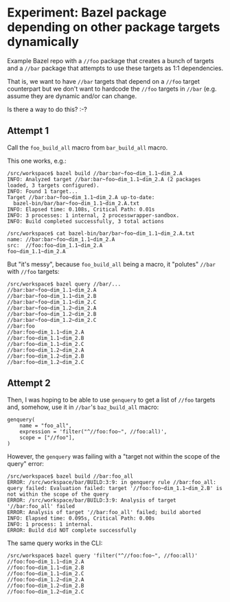 # Experiment: Bazel package depending on other package targets dynamically

Example Bazel repo with a `//foo` package that creates a bunch of targets and a
`//bar` package that attempts to use these targets as 1:1 dependencies.

That is, we want to have `//bar` targets that depend on a `//foo` target
counterpart but we don't want to hardcode the `//foo` targets in `//bar` (e.g.
assume they are dynamic and/or can change.

Is there a way to do this? :-?

## Attempt 1

Call the `foo_build_all` macro from `bar_build_all` macro.

This one works, e.g.:

```shell
/src/workspace$ bazel build //bar:bar~foo~dim_1.1~dim_2.A
INFO: Analyzed target //bar:bar~foo~dim_1.1~dim_2.A (2 packages loaded, 3 targets configured).
INFO: Found 1 target...
Target //bar:bar~foo~dim_1.1~dim_2.A up-to-date:
  bazel-bin/bar/bar~foo~dim_1.1~dim_2.A.txt
INFO: Elapsed time: 0.108s, Critical Path: 0.01s
INFO: 3 processes: 1 internal, 2 processwrapper-sandbox.
INFO: Build completed successfully, 3 total actions

/src/workspace$ cat bazel-bin/bar/bar~foo~dim_1.1~dim_2.A.txt
name: //bar:bar~foo~dim_1.1~dim_2.A
src:  //foo:foo~dim_1.1~dim_2.A
foo~dim_1.1~dim_2.A
```

But "it's messy", because `foo_build_all` being a macro, it "polutes" `//bar`
with `//foo` targets:

```shell
/src/workspace$ bazel query //bar/...
//bar:bar~foo~dim_1.1~dim_2.A
//bar:bar~foo~dim_1.1~dim_2.B
//bar:bar~foo~dim_1.1~dim_2.C
//bar:bar~foo~dim_1.2~dim_2.A
//bar:bar~foo~dim_1.2~dim_2.B
//bar:bar~foo~dim_1.2~dim_2.C
//bar:foo
//bar:foo~dim_1.1~dim_2.A
//bar:foo~dim_1.1~dim_2.B
//bar:foo~dim_1.1~dim_2.C
//bar:foo~dim_1.2~dim_2.A
//bar:foo~dim_1.2~dim_2.B
//bar:foo~dim_1.2~dim_2.C
```

## Attempt 2

Then, I was hoping to be able to use `genquery` to get a list of `//foo`
targets and, somehow, use it in `//bar`'s `baz_build_all` macro:

```starlark
genquery(
    name = "foo_all",
    expression = 'filter("^//foo:foo~", //foo:all)',
    scope = ["//foo"],
)
```

However, the `genquery` was failing with a "target not within the scope of the
query" error:

```shell
/src/workspace$ bazel build //bar:foo_all
ERROR: /src/workspace/bar/BUILD:3:9: in genquery rule //bar:foo_all: query failed: Evaluation failed: target '//foo:foo~dim_1.1~dim_2.B' is not within the scope of the query
ERROR: /src/workspace/bar/BUILD:3:9: Analysis of target '//bar:foo_all' failed
ERROR: Analysis of target '//bar:foo_all' failed; build aborted
INFO: Elapsed time: 0.095s, Critical Path: 0.00s
INFO: 1 process: 1 internal.
ERROR: Build did NOT complete successfully
```

The same query works in the CLI:
```shell
/src/workspace$ bazel query 'filter("^//foo:foo~", //foo:all)'
//foo:foo~dim_1.1~dim_2.A
//foo:foo~dim_1.1~dim_2.B
//foo:foo~dim_1.1~dim_2.C
//foo:foo~dim_1.2~dim_2.A
//foo:foo~dim_1.2~dim_2.B
//foo:foo~dim_1.2~dim_2.C
```
